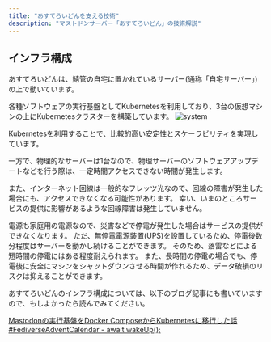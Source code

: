 ```yaml
---
title: "あすてろいどんを支える技術"
description: "マストドンサーバー「あすてろいどん」の技術解説"
---
```


## インフラ構成

あすてろいどんは、鯖管の自宅に置かれているサーバー(通称「自宅サーバー」)の上で動いています。

各種ソフトウェアの実行基盤としてKubernetesを利用しており、3台の仮想マシンの上にKubernetesクラスターを構築しています。
![system](/system.png)

Kubernetesを利用することで、比較的高い安定性とスケーラビリティを実現しています。

一方で、物理的なサーバーは1台なので、物理サーバーのソフトウェアアップデートなどを行う際は、一定時間アクセスできない時間が発生します。

また、インターネット回線は一般的なフレッツ光なので、回線の障害が発生した場合にも、アクセスできなくなる可能性があります。
幸い、いまのところサービスの提供に影響があるような回線障害は発生していません。

電源も家庭用の電源なので、災害などで停電が発生した場合はサービスの提供ができなくなります。
ただ、無停電電源装置(UPS)を設置しているため、停電後数分程度はサーバーを動かし続けることができます。
そのため、落雷などによる短時間の停電にはある程度耐えられます。
また、長時間の停電の場合でも、停電後に安全にマシンをシャットダウンさせる時間が作れるため、データ破損のリスクは抑えることができます。

あすてろいどんのインフラ構成については、以下のブログ記事にも書いていますので、もしよかったら読んでみてください。

[Mastodonの実行基盤をDocker ComposeからKubernetesに移行した話 #FediverseAdventCalendar - await wakeUp();](https://sublimer.hatenablog.com/entry/2022/12/21/083020)